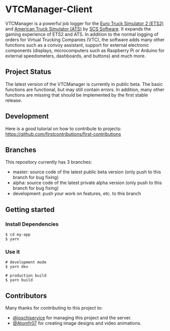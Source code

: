 # VTCManager-Client

VTCManager is a powerful job logger for the [Euro Truck Simulator 2 (ETS2)](https://eurotrucksimulator2.de/) and [American Truck Simulator (ATS)](https://americantrucksimulator.com/) by [SCS Software](https://scssoft.com/). It expands the gaming experience of ETS2 and ATS. In addition to the normal logging of orders for Virtual Trucking Companies (VTC), the software adds many other functions such as a convoy assistant, support for external electronic components (displays, microcomputers such as Raspberry Pi or Arduino for external speedometers, dashboards, and buttons) and much more.

## Project Status
The latest version of the VTCManager is currently in public beta. The basic functions are functional, but may still contain errors. In addition, many other functions are missing that should be implemented by the first stable release.

## Development
Here is a good tutorial on how to contribute to projects: https://github.com/firstcontributions/first-contributions <br>

## Branches
This repository currently has 3 branches:
- master: 		source code of the latest public beta version (only push to this branch for bug fixing)
- alpha: 		source code of the latest private alpha version (only push to this branch for bug fixing)
- development:	push your work on features, etc. to this branch 

## Getting started
### Install Dependencies

```
$ cd my-app
$ yarn
```

### Use it

```
# development mode
$ yarn dev

# production build
$ yarn build
```

## Contributors
Many thanks for contributing to this project to:
* [@joschiservice]( https://github.com/joschiservice ) for managing this project and the server.
* [@Atomfr07]( https://github.com/Atomfr07 ) for creating image designs and video animations.
